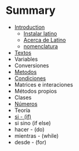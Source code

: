 # Summary

* [Introduction](README.md)
   * [Instalar latino](introduccion/instalar_latino.md)
   * [Acerca de Latino](acerca_de_latino.md)
   * [nomenclatura](introduccion/nomenclatura.md)
* [Textos](textos.md)
* Variables
* Conversiones
* [Metodos](métodos.md)
* [Condiciones](condiciones.md)
* Matrices e interaciones
* Métodos propios
* Clases
* [Números](numeros.md)
* Teoría
* [si - (if)](si_-_if.md)
* si sino (if else)
* hacer - (do)
* mientras - (while)
* desde - (for)

